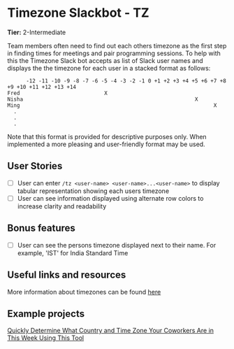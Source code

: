 # Timezone Slackbot - TZ

**Tier:** 2-Intermediate

Team members often need to find out each others timezone as the first step
in finding times for meetings and pair programming sessions. To help with this
the Timezone Slack bot accepts as list of Slack user names and displays the
the timezone for each user in a stacked format as follows:

```
      -12 -11 -10 -9 -8 -7 -6 -5 -4 -3 -2 -1 0 +1 +2 +3 +4 +5 +6 +7 +8 +9 +10 +11 +12 +13 +14
Fred                           X
Nisha                                                       X
Ming                                                              X
  .
  .
  .
```

Note that this format is provided for descriptive purposes only. When
implemented a more pleasing and user-friendly format may be used.

## User Stories

-   [ ] User can enter `/tz <user-name> <user-name>...<user-name>` to display tabular representation showing each users timezone
-   [ ] User can see information displayed using alternate row colors to increase clarity and readability

## Bonus features

-   [ ] User can see the persons timezone displayed next to their name. For example, 'IST' for India Standard Time

## Useful links and resources

More information about timezones can be found [here](https://www.timeanddate.com/time/current-number-time-zones.html)

## Example projects

[Quickly Determine What Country and Time Zone Your Coworkers Are in This Week Using This Tool](https://lifehacker.com/quickly-determine-what-country-and-time-zone-your-cowor-1833011887)
